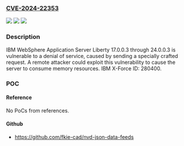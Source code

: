 ### [CVE-2024-22353](https://cve.mitre.org/cgi-bin/cvename.cgi?name=CVE-2024-22353)
![](https://img.shields.io/static/v1?label=Product&message=WebSphere%20Application%20Server%20Liberty&color=blue)
![](https://img.shields.io/static/v1?label=Version&message=17.0.0.3%3C%3D%2024.0.0.3%20&color=brighgreen)
![](https://img.shields.io/static/v1?label=Vulnerability&message=CWE-400%20Uncontrolled%20Resource%20Consumption&color=brighgreen)

### Description

IBM WebSphere Application Server Liberty 17.0.0.3 through 24.0.0.3 is vulnerable to a denial of service, caused by sending a specially crafted request. A remote attacker could exploit this vulnerability to cause the server to consume memory resources.  IBM X-Force ID:  280400.

### POC

#### Reference
No PoCs from references.

#### Github
- https://github.com/fkie-cad/nvd-json-data-feeds

